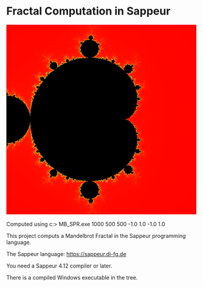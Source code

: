  

# Fractal Computation in Sappeur
![frac](bilder/fractal.bmp "Ein Fraktal")

Computed using c:\> MB_SPR.exe  1000 500 500 -1.0 1.0 -1.0 1.0

This project computs a Mandelbrot Fractal in the Sappeur programming language.

The Sappeur language: https://sappeur.di-fg.de

You need a Sappeur 4.12 compiler or later.

There is a compiled Windows executable in the tree. 


